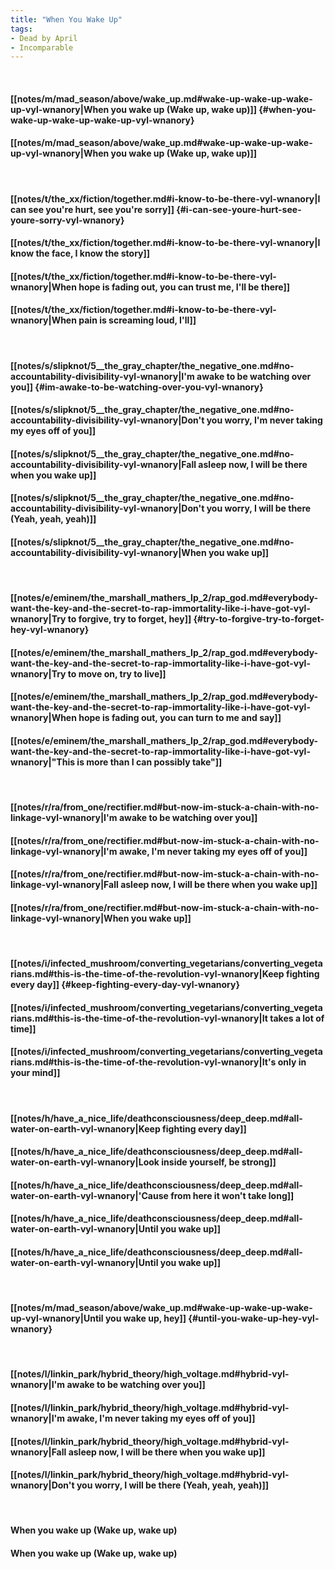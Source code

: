 ```yaml
---
title: "When You Wake Up"
tags:
- Dead by April
- Incomparable
---
```

&nbsp;
#### [[notes/m/mad_season/above/wake_up.md#wake-up-wake-up-wake-up-vyl-wnanory|When you wake up (Wake up, wake up)]] {#when-you-wake-up-wake-up-wake-up-vyl-wnanory}
#### [[notes/m/mad_season/above/wake_up.md#wake-up-wake-up-wake-up-vyl-wnanory|When you wake up (Wake up, wake up)]]
&nbsp;
#### [[notes/t/the_xx/fiction/together.md#i-know-to-be-there-vyl-wnanory|I can see you're hurt, see you're sorry]] {#i-can-see-youre-hurt-see-youre-sorry-vyl-wnanory}
#### [[notes/t/the_xx/fiction/together.md#i-know-to-be-there-vyl-wnanory|I know the face, I know the story]]
#### [[notes/t/the_xx/fiction/together.md#i-know-to-be-there-vyl-wnanory|When hope is fading out, you can trust me, I'll be there]]
#### [[notes/t/the_xx/fiction/together.md#i-know-to-be-there-vyl-wnanory|When pain is screaming loud, I'll]]
&nbsp;
#### [[notes/s/slipknot/5__the_gray_chapter/the_negative_one.md#no-accountability-divisibility-vyl-wnanory|I'm awake to be watching over you]] {#im-awake-to-be-watching-over-you-vyl-wnanory}
#### [[notes/s/slipknot/5__the_gray_chapter/the_negative_one.md#no-accountability-divisibility-vyl-wnanory|Don't you worry, I'm never taking my eyes off of you]]
#### [[notes/s/slipknot/5__the_gray_chapter/the_negative_one.md#no-accountability-divisibility-vyl-wnanory|Fall asleep now, I will be there when you wake up]]
#### [[notes/s/slipknot/5__the_gray_chapter/the_negative_one.md#no-accountability-divisibility-vyl-wnanory|Don't you worry, I will be there (Yeah, yeah, yeah)]]
#### [[notes/s/slipknot/5__the_gray_chapter/the_negative_one.md#no-accountability-divisibility-vyl-wnanory|When you wake up]]
&nbsp;
#### [[notes/e/eminem/the_marshall_mathers_lp_2/rap_god.md#everybody-want-the-key-and-the-secret-to-rap-immortality-like-i-have-got-vyl-wnanory|Try to forgive, try to forget, hey]] {#try-to-forgive-try-to-forget-hey-vyl-wnanory}
#### [[notes/e/eminem/the_marshall_mathers_lp_2/rap_god.md#everybody-want-the-key-and-the-secret-to-rap-immortality-like-i-have-got-vyl-wnanory|Try to move on, try to live]]
#### [[notes/e/eminem/the_marshall_mathers_lp_2/rap_god.md#everybody-want-the-key-and-the-secret-to-rap-immortality-like-i-have-got-vyl-wnanory|When hope is fading out, you can turn to me and say]]
#### [[notes/e/eminem/the_marshall_mathers_lp_2/rap_god.md#everybody-want-the-key-and-the-secret-to-rap-immortality-like-i-have-got-vyl-wnanory|"This is more than I can possibly take"]]
&nbsp;
#### [[notes/r/ra/from_one/rectifier.md#but-now-im-stuck-a-chain-with-no-linkage-vyl-wnanory|I'm awake to be watching over you]]
#### [[notes/r/ra/from_one/rectifier.md#but-now-im-stuck-a-chain-with-no-linkage-vyl-wnanory|I'm awake, I'm never taking my eyes off of you]]
#### [[notes/r/ra/from_one/rectifier.md#but-now-im-stuck-a-chain-with-no-linkage-vyl-wnanory|Fall asleep now, I will be there when you wake up]]
#### [[notes/r/ra/from_one/rectifier.md#but-now-im-stuck-a-chain-with-no-linkage-vyl-wnanory|When you wake up]]
&nbsp;
#### [[notes/i/infected_mushroom/converting_vegetarians/converting_vegetarians.md#this-is-the-time-of-the-revolution-vyl-wnanory|Keep fighting every day]] {#keep-fighting-every-day-vyl-wnanory}
#### [[notes/i/infected_mushroom/converting_vegetarians/converting_vegetarians.md#this-is-the-time-of-the-revolution-vyl-wnanory|It takes a lot of time]]
#### [[notes/i/infected_mushroom/converting_vegetarians/converting_vegetarians.md#this-is-the-time-of-the-revolution-vyl-wnanory|It's only in your mind]]
&nbsp;
#### [[notes/h/have_a_nice_life/deathconsciousness/deep_deep.md#all-water-on-earth-vyl-wnanory|Keep fighting every day]]
#### [[notes/h/have_a_nice_life/deathconsciousness/deep_deep.md#all-water-on-earth-vyl-wnanory|Look inside yourself, be strong]]
#### [[notes/h/have_a_nice_life/deathconsciousness/deep_deep.md#all-water-on-earth-vyl-wnanory|'Cause from here it won't take long]]
#### [[notes/h/have_a_nice_life/deathconsciousness/deep_deep.md#all-water-on-earth-vyl-wnanory|Until you wake up]]
#### [[notes/h/have_a_nice_life/deathconsciousness/deep_deep.md#all-water-on-earth-vyl-wnanory|Until you wake up]]
&nbsp;
#### [[notes/m/mad_season/above/wake_up.md#wake-up-wake-up-wake-up-vyl-wnanory|Until you wake up, hey]] {#until-you-wake-up-hey-vyl-wnanory}
&nbsp;
#### [[notes/l/linkin_park/hybrid_theory/high_voltage.md#hybrid-vyl-wnanory|I'm awake to be watching over you]]
#### [[notes/l/linkin_park/hybrid_theory/high_voltage.md#hybrid-vyl-wnanory|I'm awake, I'm never taking my eyes off of you]]
#### [[notes/l/linkin_park/hybrid_theory/high_voltage.md#hybrid-vyl-wnanory|Fall asleep now, I will be there when you wake up]]
#### [[notes/l/linkin_park/hybrid_theory/high_voltage.md#hybrid-vyl-wnanory|Don't you worry, I will be there (Yeah, yeah, yeah)]]
&nbsp;
#### When you wake up (Wake up, wake up)
#### When you wake up (Wake up, wake up)

